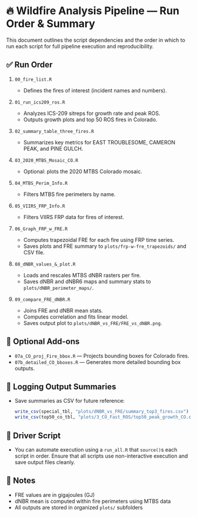 # 🔥 Wildfire Analysis Pipeline — Run Order & Summary

This document outlines the script dependencies and the order in which to run each script for full pipeline execution and reproducibility.

## ✅ Run Order

1. `00_fire_list.R`
   - Defines the fires of interest (incident names and numbers).

2. `01_run_ics209_ros.R`
   - Analyzes ICS-209 sitreps for growth rate and peak ROS.
   - Outputs growth plots and top 50 ROS fires in Colorado.

3. `02_summary_table_three_fires.R`
   - Summarizes key metrics for EAST TROUBLESOME, CAMERON PEAK, and PINE GULCH.

4. `03_2020_MTBS_Mosaic_CO.R`
   - Optional: plots the 2020 MTBS Colorado mosaic.

5. `04_MTBS_Perim_Info.R`
   - Filters MTBS fire perimeters by name.

6. `05_VIIRS_FRP_Info.R`
   - Filters VIIRS FRP data for fires of interest.

7. `06_Graph_FRP_w_FRE.R`
   - Computes trapezoidal FRE for each fire using FRP time series.
   - Saves plots and FRE summary to `plots/frp-w-fre_trapezoids/` and CSV file.

8. `08_dNBR_values_&_plot.R`
   - Loads and rescales MTBS dNBR rasters per fire.
   - Saves dNBR and dNBR6 maps and summary stats to `plots/dNBR_perimeter_maps/`.

9. `09_compare_FRE_dNBR.R`
   - Joins FRE and dNBR mean stats.
   - Computes correlation and fits linear model.
   - Saves output plot to `plots/dNBR_vs_FRE/FRE_vs_dNBR.png`.

## 🧪 Optional Add-ons

- `07a_CO_proj_Fire_bbox.R` — Projects bounding boxes for Colorado fires.
- `07b_detailed_CO_bboxes.R` — Generates more detailed bounding box outputs.

## 💾 Logging Output Summaries

- Save summaries as CSV for future reference:
  ```r
  write_csv(special_tbl, "plots/dNBR_vs_FRE/summary_top3_fires.csv")
  write_csv(top50_co_tbl, "plots/3_CO_Fast_ROS/top50_peak_growth_CO.csv")
  ```

## 🏁 Driver Script

- You can automate execution using a `run_all.R` that `source()`s each script in order.
  Ensure that all scripts use non-interactive execution and save output files cleanly.

## 📂 Notes

- FRE values are in gigajoules (GJ)
- dNBR mean is computed within fire perimeters using MTBS data
- All outputs are stored in organized `plots/` subfolders